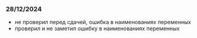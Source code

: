 ### 28/12/2024
- не проверил перед сдачей, ошибка в наименованиях переменных
- проверил и не заметил ошибку в наименованиях переменных